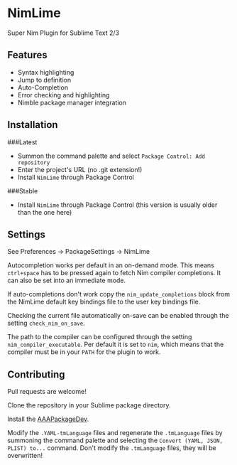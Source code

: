 NimLime
=======

Super Nim Plugin for Sublime Text 2/3

Features
--------

* Syntax highlighting
* Jump to definition
* Auto-Completion
* Error checking and highlighting
* Nimble package manager integration

Installation
------------

###Latest

* Summon the command palette and select `Package Control: Add repository`
* Enter the project's URL (no .git extension!)
* Install `NimLime` through Package Control

###Stable

* Install `NimLime` through Package Control (this version is usually older than the one here)


Settings
--------

See Preferences -> PackageSettings -> NimLime

Autocompletion works per default in an on-demand mode.
This means `ctrl+space` has to be pressed again to fetch Nim compiler completions.
It can also be set into an immediate mode.

If auto-completions don't work copy the `nim_update_completions` block from the NimLime
default key bindings file to the user key bindings file.

Checking the current file automatically on-save can be enabled through the setting `check_nim_on_save`.

The path to the compiler can be configured through the setting `nim_compiler_executable`.
Per default it is set to `nim`, which means that the compiler must be in your `PATH` for the plugin to work.


Contributing
------------

Pull requests are welcome!

Clone the repository in your Sublime package directory.

Install the [AAAPackageDev](https://github.com/SublimeText/AAAPackageDev).

Modify the `.YAML-tmLanguage` files and regenerate the `.tmLanguage` files
by summoning the command palette and selecting the `Convert (YAML, JSON, PLIST) to...`
command. Don't modify the `.tmLanguage` files, they will be overwritten!
